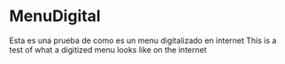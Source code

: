 # MenuDigital

Esta es una prueba de como es un menu digitalizado en internet
This is a test of what a digitized menu looks like on the internet
